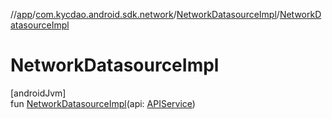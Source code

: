 //[app](../../../index.md)/[com.kycdao.android.sdk.network](../index.md)/[NetworkDatasourceImpl](index.md)/[NetworkDatasourceImpl](-network-datasource-impl.md)

# NetworkDatasourceImpl

[androidJvm]\
fun [NetworkDatasourceImpl](-network-datasource-impl.md)(api: [APIService](../../com.kycdao.android.sdk.network.api/-a-p-i-service/index.md))
